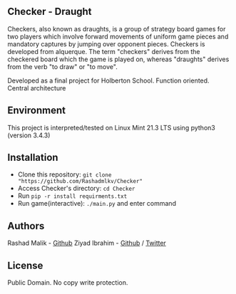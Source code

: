 ## Checker - Draught

Checkers, also known as draughts, is a group of strategy board games for two players which involve forward movements of uniform game pieces and mandatory captures by jumping over opponent pieces.
Checkers is developed from alquerque.
The term "checkers" derives from the checkered board which the game is played on, whereas "draughts" derives from the verb "to draw" or "to move".

Developed as a final project for Holberton School.
Function oriented. Central architecture

## Environment
This project is interpreted/tested on Linux Mint 21.3 LTS using python3 (version 3.4.3)

## Installation
* Clone this repository: `git clone "https://github.com/Rashadmlkv/Checker"`
* Access Checker's directory: `cd Checker`
* Run `pip -r install requirments.txt`
* Run game(interactive): `./main.py` and enter command

## Authors
Rashad Malik - [Github](https://github.com/Rashadmlkv)
Ziyad Ibrahim - [Github](https://github.com/z1yad020) / [Twitter](https://twitter.com/_Ziyad_Ibrahim_)

## License
Public Domain. No copy write protection. 
